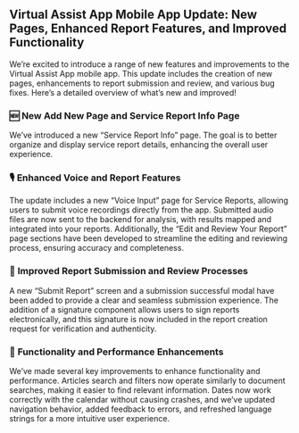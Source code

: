 ## Virtual Assist App Mobile App Update: New Pages, Enhanced Report Features, and Improved Functionality

We’re excited to introduce a range of new features and improvements to the Virtual Assist App mobile app. This update includes the creation of new pages, enhancements to report submission and review, and various bug fixes. Here’s a detailed overview of what’s new and improved!

### 🆕 **New Add New Page and Service Report Info Page**

We’ve introduced a  new “Service Report Info” page. The goal is to better organize and display service report details, enhancing the overall user experience.

### 🎙️ **Enhanced Voice and Report Features**

The update includes a new “Voice Input” page for Service Reports, allowing users to submit voice recordings directly from the app. Submitted audio files are now sent to the backend for analysis, with results mapped and integrated into your reports. Additionally, the “Edit and Review Your Report” page sections have been developed to streamline the editing and reviewing process, ensuring accuracy and completeness.

### 📝 **Improved Report Submission and Review Processes**

A new “Submit Report” screen and a submission successful modal have been added to provide a clear and seamless submission experience. The addition of a signature component allows users to sign reports electronically, and this signature is now included in the report creation request for verification and authenticity.

### 🔧 **Functionality and Performance Enhancements**

We’ve made several key improvements to enhance functionality and performance. Articles search and filters now operate similarly to document searches, making it easier to find relevant information. Dates now work correctly with the calendar without causing crashes, and we’ve updated navigation behavior, added feedback to errors, and refreshed language strings for a more intuitive user experience. 
